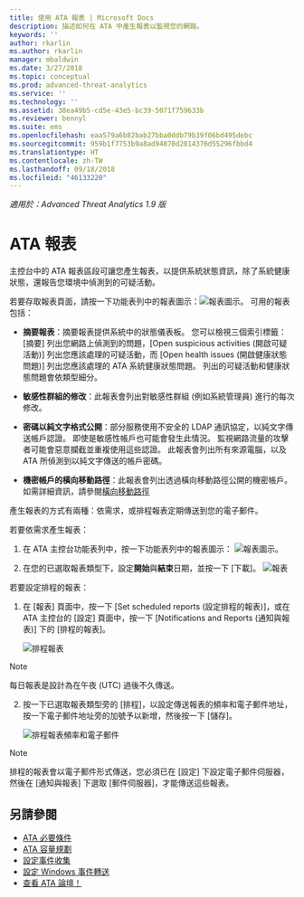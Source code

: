 ```yaml
---
title: 使用 ATA 報表 | Microsoft Docs
description: 描述如何在 ATA 中產生報表以監視您的網路。
keywords: ''
author: rkarlin
ms.author: rkarlin
manager: mbaldwin
ms.date: 3/27/2018
ms.topic: conceptual
ms.prod: advanced-threat-analytics
ms.service: ''
ms.technology: ''
ms.assetid: 38ea49b5-cd5e-43e5-bc39-5071f759633b
ms.reviewer: bennyl
ms.suite: ems
ms.openlocfilehash: eaa579a6b82bab27bba0ddb79b39f06bd495debc
ms.sourcegitcommit: 959b1f7753b9a8ad94870d2014376d55296fbbd4
ms.translationtype: HT
ms.contentlocale: zh-TW
ms.lasthandoff: 09/18/2018
ms.locfileid: "46133220"
---
```

*適用於：Advanced Threat Analytics 1.9 版*


# <a name="ata-reports"></a>ATA 報表

主控台中的 ATA 報表區段可讓您產生報表，以提供系統狀態資訊，除了系統健康狀態，還報告您環境中偵測到的可疑活動。

若要存取報表頁面，請按一下功能表列中的報表圖示：![報表圖示](./media/ata-report-icon.png)。
可用的報表包括： 

- **摘要報表**：摘要報表提供系統中的狀態儀表板。 您可以檢視三個索引標籤：[摘要] 列出您網路上偵測到的問題，[Open suspicious activities (開啟可疑活動)] 列出您應該處理的可疑活動，而 [Open health issues (開啟健康狀態問題)] 列出您應該處理的 ATA 系統健康狀態問題。 列出的可疑活動和健康狀態問題會依類型細分。 

- **敏感性群組的修改**：此報表會列出對敏感性群組 (例如系統管理員) 進行的每次修改。

- **密碼以純文字格式公開**：部分服務使用不安全的 LDAP 通訊協定，以純文字傳送帳戶認證。 即使是敏感性帳戶也可能會發生此情況。 監視網路流量的攻擊者可能會惡意攔截並重複使用這些認證。 此報表會列出所有來源電腦，以及 ATA 所偵測到以純文字傳送的帳戶密碼。 

- **機密帳戶的橫向移動路徑**：此報表會列出透過橫向移動路徑公開的機密帳戶。 如需詳細資訊，請參閱[橫向移動路徑](use-case-lateral-movement-path.md)

產生報表的方式有兩種：依需求，或排程報表定期傳送到您的電子郵件。

若要依需求產生報表：

1. 在 ATA 主控台功能表列中，按一下功能表列中的報表圖示： ![報表圖示](./media/ata-report-icon.png)。

2. 在您的已選取報表類型下，設定**開始**與**結束**日期，並按一下 [下載]。 
 ![報表](./media/reports.png)

若要設定排程的報表：
 
1. 在 [報表] 頁面中，按一下 [Set scheduled reports (設定排程的報表)]，或在 ATA 主控台的 [設定] 頁面中，按一下 [Notifications and Reports (通知與報表)] 下的 [排程的報表]。

   ![排程報表](./media/ata-sched-reports.png)

  > [!NOTE]
  > 每日報表是設計為在午夜 (UTC) 過後不久傳送。

2. 按一下已選取報表類型旁的 [排程]，以設定傳送報表的頻率和電子郵件地址，按一下電子郵件地址旁的加號予以新增，然後按一下 [儲存]。

   ![排程報表頻率和電子郵件](./media/sched-report1.png)


> [!NOTE]
> 排程的報表會以電子郵件形式傳送，您必須已在 [設定] 下設定電子郵件伺服器，然後在 [通知與報表] 下選取 [郵件伺服器]，才能傳送這些報表。


## <a name="see-also"></a>另請參閱
- [ATA 必要條件](ata-prerequisites.md)
- [ATA 容量規劃](ata-capacity-planning.md)
- [設定事件收集](configure-event-collection.md)
- [設定 Windows 事件轉送](configure-event-collection.md#configuring-windows-event-forwarding)
- [查看 ATA 論壇！](https://social.technet.microsoft.com/Forums/security/home?forum=mata)
